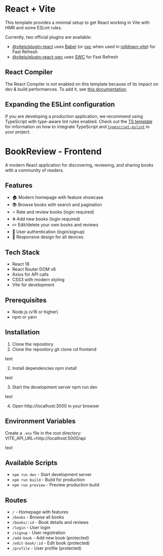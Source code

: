 # React + Vite

This template provides a minimal setup to get React working in Vite with HMR and some ESLint rules.

Currently, two official plugins are available:

- [@vitejs/plugin-react](https://github.com/vitejs/vite-plugin-react/blob/main/packages/plugin-react) uses [Babel](https://babeljs.io/) (or [oxc](https://oxc.rs) when used in [rolldown-vite](https://vite.dev/guide/rolldown)) for Fast Refresh
- [@vitejs/plugin-react-swc](https://github.com/vitejs/vite-plugin-react/blob/main/packages/plugin-react-swc) uses [SWC](https://swc.rs/) for Fast Refresh

## React Compiler

The React Compiler is not enabled on this template because of its impact on dev & build performances. To add it, see [this documentation](https://react.dev/learn/react-compiler/installation).

## Expanding the ESLint configuration

If you are developing a production application, we recommend using TypeScript with type-aware lint rules enabled. Check out the [TS template](https://github.com/vitejs/vite/tree/main/packages/create-vite/template-react-ts) for information on how to integrate TypeScript and [`typescript-eslint`](https://typescript-eslint.io) in your project.
# BookReview - Frontend

A modern React application for discovering, reviewing, and sharing books with a community of readers.

## Features

- 🏠 Modern homepage with feature showcase
- 📚 Browse books with search and pagination
- ⭐ Rate and review books (login required)
- ➕ Add new books (login required)
- ✏️ Edit/delete your own books and reviews
- 👤 User authentication (login/signup)
- 📱 Responsive design for all devices

## Tech Stack

- React 18
- React Router DOM v6
- Axios for API calls
- CSS3 with modern styling
- Vite for development

## Prerequisites

- Node.js (v16 or higher)
- npm or yarn

## Installation

1. Clone the repository
1. Clone the repository
git clone <your-repo-url>
cd frontend

text

2. Install dependencies
npm install

text

3. Start the development server
npm run dev

text

4. Open http://localhost:3000 in your browser

## Environment Variables

Create a `.env` file in the root directory:
VITE_API_URL=http://localhost:5000/api

text

## Available Scripts

- `npm run dev` - Start development server
- `npm run build` - Build for production
- `npm run preview` - Preview production build

## Routes

- `/` - Homepage with features
- `/books` - Browse all books
- `/books/:id` - Book details and reviews
- `/login` - User login
- `/signup` - User registration
- `/add-book` - Add new book (protected)
- `/edit-book/:id` - Edit book (protected)
- `/profile` - User profile (protected)